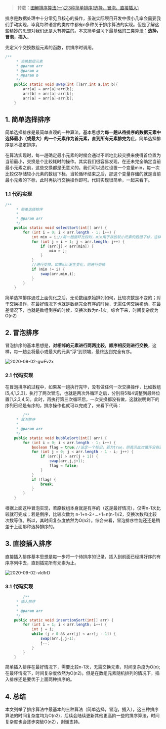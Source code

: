 > 转载：[图解排序算法(一)之3种简单排序(选择，冒泡，直接插入)](https://www.cnblogs.com/chengxiao/p/6103002.html)

排序是数据处理中十分常见且核心的操作，虽说实际项目开发中很小几率会需要我们手动实现，毕竟每种语言的类库中都有n多种关于排序算法的实现。但是了解这些精妙的思想对我们还是大有裨益的。本文简单温习下最基础的三类算法：**选择，冒泡，插入**。

先定义个交换数组元素的函数，供排序时调用。

```java
/**
     * 交换数组元素
     * @param arr
     * @param a
     * @param b
     */
    public static void swap(int []arr,int a,int b){
        arr[a] = arr[a]+arr[b];
        arr[b] = arr[a]-arr[b];
        arr[a] = arr[a]-arr[b];
    }
```

## 1. 简单选择排序

简单选择排序是最简单直观的一种算法，基本思想为**每一趟从待排序的数据元素中选择最小（或最大）的一个元素作为首元素，直到所有元素排完为止**，简单选择排序是不稳定排序。

在算法实现时，每一趟确定最小元素的时候会通过不断地比较交换来使得首位置为当前最小，交换是个比较耗时的操作。其实我们很容易发现，在还未完全确定当前最小元素之前，这些交换都是无意义的。我们可以通过设置一个变量min，每一次比较仅存储较小元素的数组下标，当轮循环结束之后，那这个变量存储的就是当前最小元素的下标，此时再执行交换操作即可。代码实现很简单，一起来看下。

### 1.1 代码实现

```java
/**
     * 简单选择排序
     *
     * @param arr
     */
    public static void selectSort(int[] arr) {
        for (int i = 0; i < arr.length - 1; i++) {
            int min = i;//每一趟循环比较时，min用于存放较小元素的数组下标，这样当前批次比较完毕最终存放的就是此趟内最小的元素的下标，避免每次遇到较小元素都要进行交换。
            for (int j = i + 1; j < arr.length; j++) {
                if (arr[j] < arr[min]) {
                    min = j;
                }
            }
            //进行交换，如果min发生变化，则进行交换
            if (min != i) {
                swap(arr,min,i);
            }
        }
    }
```

简单选择排序通过上面优化之后，无论数组原始排列如何，比较次数是不变的；对于交换操作，在最好情况下也就是数组完全有序的时候，无需任何交换移动，在最差情况下，也就是数组倒序的时候，交换次数为n-1次。综合下来，时间复杂度为O(n2)

## 2. 冒泡排序

冒泡排序的基本思想是，**对相邻的元素进行两两比较，顺序相反则进行交换**，这样，每一趟会将最小或最大的元素“浮”到顶端，最终达到完全有序。

![2020-09-02-gwFv2x](https://image.ldbmcs.com/2020-09-02-gwFv2x.jpg)

### 2.1 代码实现

在冒泡排序的过程中，如果某一趟执行完毕，没有做任何一次交换操作，比如数组[5,4,1,2,3]，执行了两次冒泡，也就是两次外循环之后，分别将5和4调整到最终位置[1,2,3,4,5]。此时，再执行第三次循环后，一次交换都没有做，这就说明剩下的序列已经是有序的，排序操作也就可以完成了，来看下代码：

```java
		/**
     * 冒泡排序
     *
     * @param arr
     */
    public static void bubbleSort(int[] arr) {
        for (int i = 0; i < arr.length - 1; i++) {
            boolean flag = true;//设定一个标记，若为true，则表示此次循环没有进行交换，也就是待排序列已经有序，排序已然完成。
            for (int j = 0; j < arr.length - 1 - i; j++) {
                if (arr[j] > arr[j + 1]) {
                    swap(arr,j,j+1);
                    flag = false;
                }
            }
            if (flag) {
                break;
            }
        }
    }
```

根据上面这种冒泡实现，若原数组本身就是有序的（这是最好情况），仅需n-1次比较就可完成；若是倒序，比较次数为 n-1+n-2+...+1=n(n-1)/2，交换次数和比较次数等值。所以，其时间复杂度依然为O(n2）。综合来看，冒泡排序性能还还是稍差于上面那种选择排序的。

## 3. 直接插入排序

直接插入排序基本思想是每一步将一个待排序的记录，插入到前面已经排好序的有序序列中去，直到插完所有元素为止。

![2020-09-02-vldfrD](https://image.ldbmcs.com/2020-09-02-vldfrD.jpg)

### 3.1 代码实现

```java
		/**
     * 插入排序
     *
     * @param arr
     */
    public static void insertionSort(int[] arr) {
        for (int i = 1; i < arr.length; i++) {
            int j = i;
            while (j > 0 && arr[j] < arr[j - 1]) {
                swap(arr,j,j-1);
                j--;
            }
        }
    }
```

简单插入排序在最好情况下，需要比较n-1次，无需交换元素，时间复杂度为O(n);在最坏情况下，时间复杂度依然为O(n2)。但是在数组元素随机排列的情况下，插入排序还是要优于上面两种排序的。

## 4. 总结

本文列举了排序算法中最基本的三种算法（简单选择，冒泡，插入），这三种排序算法的时间复杂度均为O(n2)，后续会陆续更新其他更高阶一些的排序算法，时间复杂度也会逐步突破O(n2），谢谢支持。

